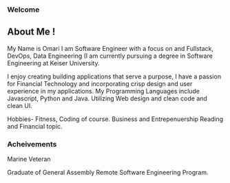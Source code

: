 ### Welcome

## About Me !

My Name is Omari I am Software Engineer with a focus on and Fullstack, DevOps, Data Engineering (I am currently pursuing a degree in Software Engineering at Keiser University. 

I enjoy creating building applications that serve a purpose,  I have a passion for Financial Technology and incorporating crisp design and user experience in my applications.   My Programming Languages include Javascript, Python and Java. Utilizing Web design and clean code and clean UI.
 
Hobbies- Fitness, Coding of course. Business and Entrepenuership  Reading and Financial topic.


### Acheivements

Marine Veteran 

Graduate of General Assembly Remote Software Engineering Program. 




